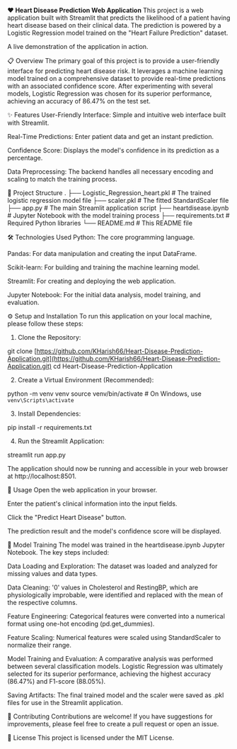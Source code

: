 **❤️ Heart Disease Prediction Web Application**
This project is a web application built with Streamlit that predicts the likelihood of a patient having heart disease based on their clinical data. The prediction is powered by a Logistic Regression model trained on the "Heart Failure Prediction" dataset.

A live demonstration of the application in action.

📋 Overview
The primary goal of this project is to provide a user-friendly interface for predicting heart disease risk. It leverages a machine learning model trained on a comprehensive dataset to provide real-time predictions with an associated confidence score. After experimenting with several models, Logistic Regression was chosen for its superior performance, achieving an accuracy of 86.47% on the test set.

✨ Features
User-Friendly Interface: Simple and intuitive web interface built with Streamlit.

Real-Time Predictions: Enter patient data and get an instant prediction.

Confidence Score: Displays the model's confidence in its prediction as a percentage.

Data Preprocessing: The backend handles all necessary encoding and scaling to match the training process.

📂 Project Structure
.
├── Logistic_Regression_heart.pkl   # The trained logistic regression model file
├── scaler.pkl                        # The fitted StandardScaler file
├── app.py                            # The main Streamlit application script
├── heartdisease.ipynb                # Jupyter Notebook with the model training process
├── requirements.txt                  # Required Python libraries
└── README.md                         # This README file

🛠️ Technologies Used
Python: The core programming language.

Pandas: For data manipulation and creating the input DataFrame.

Scikit-learn: For building and training the machine learning model.

Streamlit: For creating and deploying the web application.

Jupyter Notebook: For the initial data analysis, model training, and evaluation.

⚙️ Setup and Installation
To run this application on your local machine, please follow these steps:

1. Clone the Repository:

git clone [https://github.com/KHarish66/Heart-Disease-Prediction-Application.git](https://github.com/KHarish66/Heart-Disease-Prediction-Application.git)
cd Heart-Disease-Prediction-Application

2. Create a Virtual Environment (Recommended):

python -m venv venv
source venv/bin/activate  # On Windows, use `venv\Scripts\activate`

3. Install Dependencies:

pip install -r requirements.txt

4. Run the Streamlit Application:

streamlit run app.py

The application should now be running and accessible in your web browser at http://localhost:8501.

🚀 Usage
Open the web application in your browser.

Enter the patient's clinical information into the input fields.

Click the "Predict Heart Disease" button.

The prediction result and the model's confidence score will be displayed.

🧠 Model Training
The model was trained in the heartdisease.ipynb Jupyter Notebook. The key steps included:

Data Loading and Exploration: The dataset was loaded and analyzed for missing values and data types.

Data Cleaning: '0' values in Cholesterol and RestingBP, which are physiologically improbable, were identified and replaced with the mean of the respective columns.

Feature Engineering: Categorical features were converted into a numerical format using one-hot encoding (pd.get_dummies).

Feature Scaling: Numerical features were scaled using StandardScaler to normalize their range.

Model Training and Evaluation: A comparative analysis was performed between several classification models. Logistic Regression was ultimately selected for its superior performance, achieving the highest accuracy (86.47%) and F1-score (88.05%).

Saving Artifacts: The final trained model and the scaler were saved as .pkl files for use in the Streamlit application.

🤝 Contributing
Contributions are welcome! If you have suggestions for improvements, please feel free to create a pull request or open an issue.

📄 License
This project is licensed under the MIT License.
